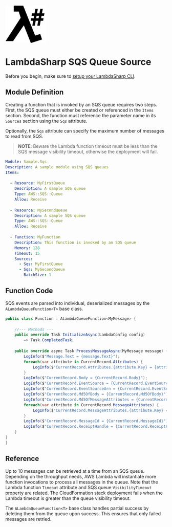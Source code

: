 ![λ#](../../src/DocFx/images/LambdaSharpLogo.png)

# LambdaSharp SQS Queue Source

Before you begin, make sure to [setup your LambdaSharp CLI](https://lambdasharp.net/articles/Setup.html).

## Module Definition

Creating a function that is invoked by an SQS queue requires two steps. First, the SQS queue must either be created or referenced in the `Items` section. Second, the function must reference the parameter name in its `Sources` section using the `Sqs` attribute.

Optionally, the `Sqs` attribute can specify the maximum number of messages to read from SQS.

> **NOTE**: Beware the Lambda function timeout must be less than the SQS message visibility timeout, otherwise the deployment will fail.

```yaml
Module: Sample.Sqs
Description: A sample module using SQS queues
Items:

  - Resource: MyFirstQueue
    Description: A sample SQS queue
    Type: AWS::SQS::Queue
    Allow: Receive

  - Resource: MySecondQueue
    Description: A sample SQS queue
    Type: AWS::SQS::Queue
    Allow: Receive

  - Function: MyFunction
    Description: This function is invoked by an SQS queue
    Memory: 128
    Timeout: 15
    Sources:
      - Sqs: MyFirstQueue
      - Sqs: MySecondQueue
        BatchSize: 1
```

## Function Code

SQS events are parsed into individual, deserialized messages by the `ALambdaQueueFunction<T>` base class.

```csharp
public class Function : ALambdaQueueFunction<MyMessage> {

    //--- Methods ---
    public override Task InitializeAsync(LambdaConfig config)
        => Task.CompletedTask;

    public override async Task ProcessMessageAsync(MyMessage message) {
        LogInfo($"Message.Text = {message.Text}");
        foreach(var attribute in CurrentRecord.Attributes) {
            LogInfo($"CurrentRecord.Attributes.{attribute.Key} = {attribute.Value}");
        }
        LogInfo($"CurrentRecord.Body = {CurrentRecord.Body}");
        LogInfo($"CurrentRecord.EventSource = {CurrentRecord.EventSource}");
        LogInfo($"CurrentRecord.EventSourceArn = {CurrentRecord.EventSourceArn}");
        LogInfo($"CurrentRecord.Md5OfBody = {CurrentRecord.Md5OfBody}");
        LogInfo($"CurrentRecord.Md5OfMessageAttributes = {CurrentRecord.Md5OfMessageAttributes}");
        foreach(var attribute in CurrentRecord.MessageAttributes) {
            LogInfo($"CurrentRecord.MessageAttributes.{attribute.Key} = {attribute.Value}");
        }
        LogInfo($"CurrentRecord.MessageId = {CurrentRecord.MessageId}");
        LogInfo($"CurrentRecord.ReceiptHandle = {CurrentRecord.ReceiptHandle}");
    }
}
}
```

## Reference

Up to 10 messages can be retrieved at a time from an SQS queue. Depending on the throughput needs, AWS Lambda will instantiate more function invocations to process all messages in the queue. Note that the Lambda function `Timeout` attribute and SQS queue `VisibilityTimeout` property are related. The CloudFormation stack deployment fails when the Lambda timeout is greater than the queue visibility timeout.

The `ALambdaQueueFunction<T>` base class handles partial success by deleting them from the queue upon success. This ensures that only failed messages are retried.
